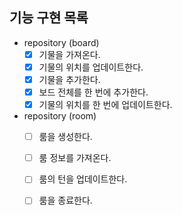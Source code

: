 ## 기능 구현 목록

- repository (board)
    - [x] 기물을 가져온다.
    - [x] 기물의 위치를 업데이트한다.
    - [x] 기물을 추가한다.
    - [x] 보드 전체를 한 번에 추가한다.
    - [x] 기물의 위치를 한 번에 업데이트한다.

- repository (room)
    - [ ] 룸을 생성한다.
    - [ ] 룸 정보를 가져온다.
    - [ ] 룸의 턴을 업데이트한다.
    - [ ] 룸을 종료한다.
  
